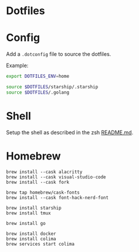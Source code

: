 # Dotfiles

# Config

Add a `.dotconfig` file to source the dotfiles.

Example:

```sh
export DOTFILES_ENV=home

source $DOTFILES/starship/.starship
source $DOTFILES/.golang
```

# Shell

Setup the shell as described in the zsh [README.md](zsh/README.md).

# Homebrew

```
brew install --cask alacritty
brew install --cask visual-studio-code
brew install --cask fork

brew tap homebrew/cask-fonts
brew install --cask font-hack-nerd-font

brew install starship
brew install tmux

brew install go

brew install docker
brew install colima
brew services start colima
```
